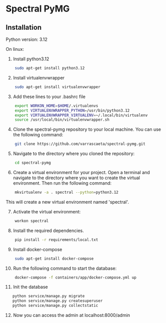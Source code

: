# Spectral PyMG

## Installation

Python version: 3.12

On linux:
1. Install python3.12
```bash
    sudo apt-get install python3.12
```
2. Install virtualenvwrapper
```bash
    sudo apt-get install virtualenvwrapper
```
3. Add these lines to your .bashrc file
```bash
    export WORKON_HOME=$HOME/.virtualenvs
    export VIRTUALENVWRAPPER_PYTHON=/usr/bin/python3.12
    export VIRTUALENVWRAPPER_VIRTUALENV=~/.local/bin/virtualenv
    source /usr/local/bin/virtualenvwrapper.sh
```
4. Clone the spectral-pymg repository to your local machine. You can use the following command:
```bash
    git clone https://github.com/varrascaeta/spectral-pymg.git
```
5. Navigate to the directory where you cloned the repository:
```bash
    cd spectral-pymg
```
6. Create a virtual environment for your project. Open a terminal and navigate to the directory where you want to create the virtual environment. Then run the following command:
```bash
    mkvirtualenv -a . spectral --python=python3.12 
```

This will create a new virtual environment named 'spectral'.

7. Activate the virtual environment:
```bash
    workon spectral
```
8. Install the required dependencies.
```bash
    pip install -r requirements/local.txt
```
9. Install docker-compose
```bash
    sudo apt-get install docker-compose
```
10. Run the following command to start the database:
```bash
    docker-compose -f containers/app/docker-compose.yml up
```

11. Init the database
```bash
   python service/manage.py migrate
   python service/manage.py createsuperuser
   python service/manage.py collectstatic
```

12. Now you can access the admin at localhost:8000/admin
